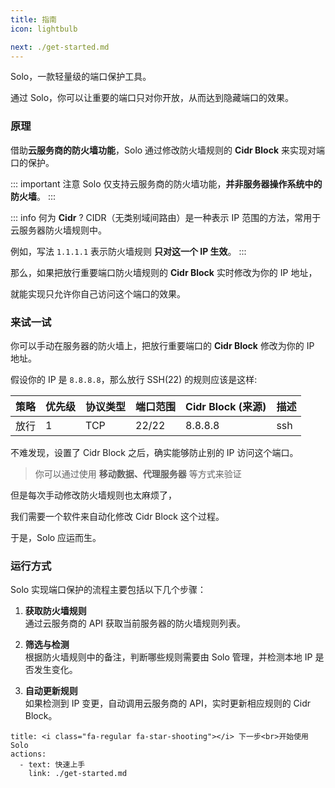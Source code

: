 ```yaml
---
title: 指南
icon: lightbulb

next: ./get-started.md
---
```


Solo，一款轻量级的端口保护工具。

通过 Solo，你可以让重要的端口只对你开放，从而达到隐藏端口的效果。

### 原理

借助**云服务商的防火墙功能**，Solo 通过修改防火墙规则的 **Cidr Block** 来实现对端口的保护。

::: important 注意
Solo 仅支持云服务商的防火墙功能，**并非服务器操作系统中的防火墙**。
:::

::: info 何为 **Cidr** ?
CIDR（无类别域间路由）是一种表示 IP 范围的方法，常用于云服务器防火墙规则中。

例如，写法 `1.1.1.1` 表示防火墙规则 **只对这一个 IP 生效**。
:::

那么，如果把放行重要端口防火墙规则的 **Cidr Block** 实时修改为你的 IP 地址，

就能实现只允许你自己访问这个端口的效果。


### 来试一试
你可以手动在服务器的防火墙上，把放行重要端口的 **Cidr Block** 修改为你的 IP 地址。

假设你的 IP 是 `8.8.8.8`，那么放行 SSH(22) 的规则应该是这样:

| 策略 | 优先级 | 协议类型 | 端口范围 | Cidr Block (来源) | 描述 |
| ---- | ------ | -------- | -------- | ----------------- | ---- |
| 放行 | 1      | TCP      | 22/22    | 8.8.8.8           | ssh  |

不难发现，设置了 Cidr Block 之后，确实能够防止别的 IP 访问这个端口。

> 你可以通过使用 **移动数据、代理服务器** 等方式来验证

但是每次手动修改防火墙规则也太麻烦了，

我们需要一个软件来自动化修改 Cidr Block 这个过程。

于是，Solo 应运而生。

### 运行方式

Solo 实现端口保护的流程主要包括以下几个步骤：

1. **获取防火墙规则**  
    通过云服务商的 API 获取当前服务器的防火墙规则列表。

2. **筛选与检测**  
    根据防火墙规则中的备注，判断哪些规则需要由 Solo 管理，并检测本地 IP 是否发生变化。

3. **自动更新规则**  
    如果检测到 IP 变更，自动调用云服务商的 API，实时更新相应规则的 Cidr Block。

```component VPBanner
title: <i class="fa-regular fa-star-shooting"></i> 下一步<br>开始使用 Solo
actions:
  - text: 快速上手
    link: ./get-started.md
```
